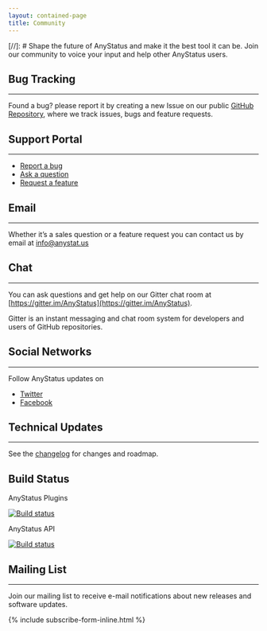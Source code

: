 ```yaml
---
layout: contained-page
title: Community
---
```


[//]: # Shape the future of AnyStatus and make it the best tool it can be. Join our community to voice your input and help other AnyStatus users.

## Bug Tracking
--------------------

Found a bug? please report it by creating a new Issue on our public [GitHub Repository](https://github.com/AnyStatus/Support/issues), where we track issues, bugs and feature requests.

## Support Portal
-----------------

- [Report a bug](https://anystatus.helprace.com/s1-general/problems)
- [Ask a question](https://anystatus.helprace.com/s1-general/questions)
- [Request a feature](https://anystatus.helprace.com/s1-general/ideas)

## Email
---------

Whether it’s a sales question or a feature request you can contact us by email at [info@anystat.us](mailto:info@anystat.us)

## Chat
-------

You can ask questions and get help on our Gitter chat room at [https://gitter.im/AnyStatus](https://gitter.im/AnyStatus).

Gitter is an instant messaging and chat room system for developers and users of GitHub repositories.

## Social Networks
------------------

Follow AnyStatus updates on

- [Twitter](https://twitter.com/AnyStatusApp)
- [Facebook](https://www.facebook.com/AnyStatusApp)

## Technical Updates
--------------------

See the [changelog](/changelog) for changes and roadmap.

## Build Status

AnyStatus Plugins

[![Build status](https://ci.appveyor.com/api/projects/status/dvn1rwrauwyq5yx6?svg=true)](https://ci.appveyor.com/project/AnyStatus/plugins)

AnyStatus API

[![Build status](https://ci.appveyor.com/api/projects/status/74kcwc63k0r2ajdj?svg=true)](https://ci.appveyor.com/project/AnyStatus/api)

## Mailing List
---------------

Join our mailing list to receive e-mail notifications about new releases and software updates.

{% include subscribe-form-inline.html %}

